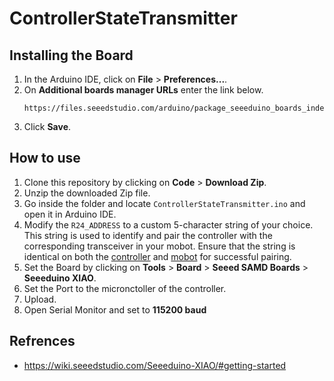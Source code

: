 # ControllerStateTransmitter

## Installing the Board

1. In the Arduino IDE, click on **File** > **Preferences...**.
2. On **Additional boards manager URLs** enter the link below.
    ```
    https://files.seeedstudio.com/arduino/package_seeeduino_boards_index.json
    ```
3. Click **Save**.


## How to use

1. Clone this repository by clicking on **Code** > **Download Zip**.
2. Unzip the downloaded Zip file.
3. Go inside the folder and locate `ControllerStateTransmitter.ino` and open it in Arduino IDE.
4. Modify the `R24_ADDRESS` to a custom 5-character string of your choice. This string is used to identify and pair the controller with the corresponding transceiver in your mobot. Ensure that the string is identical on both the [controller](https://github.com/thinklabph/ControllerStateTransmitter) and [mobot](https://github.com/thinklabph/ControllerStateReceiver) for successful pairing.
5. Set the Board by clicking on **Tools** > **Board** > **Seeed SAMD Boards** > **Seeeduino XIAO**.
6. Set the Port to the micronctoller of the controller.
7. Upload.
8. Open Serial Monitor and set to **115200 baud**


## Refrences

- https://wiki.seeedstudio.com/Seeeduino-XIAO/#getting-started